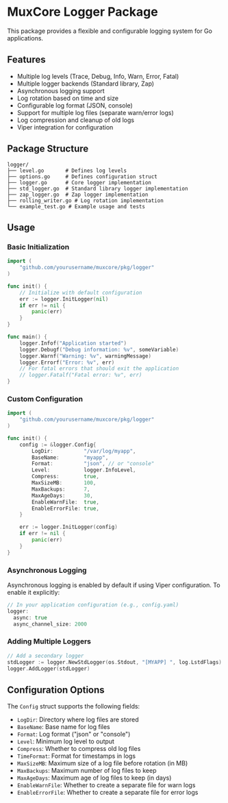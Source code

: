 # MuxCore Logger Package

This package provides a flexible and configurable logging system for Go applications.

## Features
- Multiple log levels (Trace, Debug, Info, Warn, Error, Fatal)
- Multiple logger backends (Standard library, Zap)
- Asynchronous logging support
- Log rotation based on time and size
- Configurable log format (JSON, console)
- Support for multiple log files (separate warn/error logs)
- Log compression and cleanup of old logs
- Viper integration for configuration

## Package Structure

```
logger/
├── level.go       # Defines log levels
├── options.go     # Defines configuration struct
├── logger.go      # Core logger implementation
├── std_logger.go  # Standard library logger implementation
├── zap_logger.go  # Zap logger implementation
├── rolling_writer.go # Log rotation implementation
└── example_test.go # Example usage and tests
```

## Usage

### Basic Initialization

```go
import (
    "github.com/yourusername/muxcore/pkg/logger"
)

func init() {
    // Initialize with default configuration
    err := logger.InitLogger(nil)
    if err != nil {
        panic(err)
    }
}

func main() {
    logger.Infof("Application started")
    logger.Debugf("Debug information: %v", someVariable)
    logger.Warnf("Warning: %v", warningMessage)
    logger.Errorf("Error: %v", err)
    // For fatal errors that should exit the application
    // logger.Fatalf("Fatal error: %v", err)
}
```

### Custom Configuration

```go
import (
    "github.com/yourusername/muxcore/pkg/logger"
)

func init() {
    config := &logger.Config{
        LogDir:          "/var/log/myapp",
        BaseName:        "myapp",
        Format:          "json", // or "console"
        Level:           logger.InfoLevel,
        Compress:        true,
        MaxSizeMB:       100,
        MaxBackups:      7,
        MaxAgeDays:      30,
        EnableWarnFile:  true,
        EnableErrorFile: true,
    }

    err := logger.InitLogger(config)
    if err != nil {
        panic(err)
    }
}
```

### Asynchronous Logging

Asynchronous logging is enabled by default if using Viper configuration. To enable it explicitly:

```go
// In your application configuration (e.g., config.yaml)
logger:
  async: true
  async_channel_size: 2000
```

### Adding Multiple Loggers

```go
// Add a secondary logger
stdLogger := logger.NewStdLogger(os.Stdout, "[MYAPP] ", log.LstdFlags)
logger.AddLogger(stdLogger)
```

## Configuration Options

The `Config` struct supports the following fields:

- `LogDir`: Directory where log files are stored
- `BaseName`: Base name for log files
- `Format`: Log format ("json" or "console")
- `Level`: Minimum log level to output
- `Compress`: Whether to compress old log files
- `TimeFormat`: Format for timestamps in logs
- `MaxSizeMB`: Maximum size of a log file before rotation (in MB)
- `MaxBackups`: Maximum number of log files to keep
- `MaxAgeDays`: Maximum age of log files to keep (in days)
- `EnableWarnFile`: Whether to create a separate file for warn logs
- `EnableErrorFile`: Whether to create a separate file for error logs
